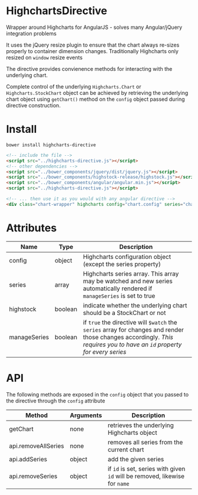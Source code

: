 # HighchartsDirective

Wrapper around Highcharts for AngularJS - solves many Angular/jQuery integration problems

It uses the jQuery resize plugin to ensure that the chart always re-sizes properly to container dimension changes. Traditionally Highcharts only resized on `window` resize events

The directive provides convienence methods for interacting with the underlying chart. 

Complete control of the underlying `Highcharts.Chart` or `Highcharts.StockChart` object can be achieved by retrieving the underlying chart object using `getChart()` method on the `config` object passed during directive construction.

# Install

`bower install highcharts-directive`
  
```html
<!-- include the file -->
<script src="../highcharts-directive.js"></script>
<!-- other dependencies -->
<script src="../bower_components/jquery/dist/jquery.js"></script>
<script src="../bower_components/highstock-release/highstock.js"></script>
<script src="../bower_components/angular/angular.min.js"></script>
<script src="../highcharts-directive.js"></script>
```

```html
<!-- ... then use it as you would with any angular directive -->
<div class="chart-wrapper" highcharts config="chart.config" series="chart.series"></div>
```

# Attributes

| Name         | Type    | Description                                                                                                                                                              |
|--------------|---------|--------------------------------------------------------------------------------------------------------------------------------------------------------------------------|
| config       | object  | Highcharts configuration object (except the series property)                                                                                                             |
| series       | array   | Highcharts series array. This array may be watched and new series automatically rendered if `manageSeries` is set to true                                                |
| highstock    | boolean | indicate whether the underlying chart should be a StockChart or not                                                                                                      |
| manageSeries | boolean | if `true` the directive will `$watch` the `series` array for changes and render those changes accordingly. *This requires you to have an `id` property for every series* |

# API

The following methods are exposed in the `config` object that you passed to the directive through the `config` attribute

| Method              | Arguments | Description                                                                 |
|---------------------|-----------|-----------------------------------------------------------------------------|
| getChart            | none      | retrieves the underlying Highcharts object                                  |
| api.removeAllSeries | none      | removes all series from the current chart                                   |
| api.addSeries       | object    | add the given series                                                        |
| api.removeSeries    | object    | if `id` is set, series with given `id` will be removed, likewise for `name` |
